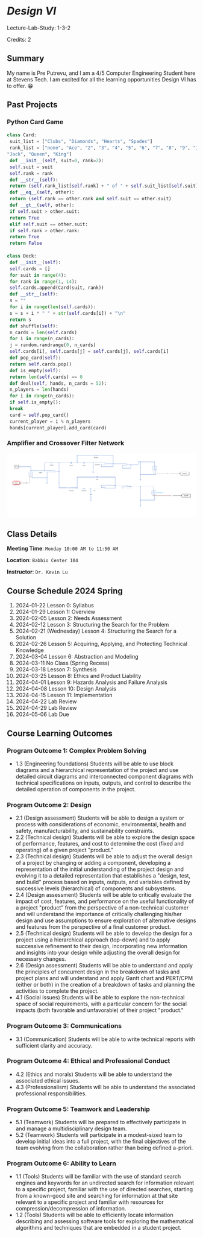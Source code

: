 # *Design VI*

Lecture-Lab-Study: 1-3-2

Credits: 2

## Summary
My name is Pre Putrevu, and I am a 4/5 Computer Engineering Student here at Stevens Tech. I am excited for all the learning opportunities Design VI has to offer. 😁

## Past Projects 

### Python Card Game
```python
class Card:
 suit_list = ["Clubs", "Diamonds", "Hearts", "Spades"]
 rank_list = ["none", "Ace", "2", "3", "4", "5", "6", "7", "8", "9", "10", 
"Jack", "Queen", "King"]
 def __init__(self, suit=0, rank=2):
 self.suit = suit 
 self.rank = rank
 def __str__(self):
 return (self.rank_list[self.rank] + " of " + self.suit_list[self.suit])
 def __eq__(self, other): 
 return (self.rank == other.rank and self.suit == other.suit)
 def __gt__(self, other):
 if self.suit > other.suit:
 return True
 elif self.suit == other.suit:
 if self.rank > other.rank:
 return True
 return False
 
class Deck:
 def __init__(self):
 self.cards = []
 for suit in range(4):
 for rank in range(1, 14):
 self.cards.append(Card(suit, rank))
 def __str__(self):
 s = ""
 for i in range(len(self.cards)):
 s = s + i * " " + str(self.cards[i]) + "\n"
 return s
 def shuffle(self):
 n_cards = len(self.cards)
 for i in range(n_cards):
 j = random.randrange(0, n_cards)
 self.cards[i], self.cards[j] = self.cards[j], self.cards[i]
 def pop_card(self): 
 return self.cards.pop()
 def is_empty(self):
 return len(self.cards) == 0
 def deal(self, hands, n_cards = 52):
 n_players = len(hands)
 for i in range(n_cards):
 if self.is_empty():
 break
 card = self.pop_card()
 current_player = i % n_players
 hands[current_player].add_card(card)
```
### Amplifier and Crossover Filter Network
![Screenshot](screenshot.jpg)

## Class Details
**Meeting Time**: `Monday 10:00 AM to 11:50 AM`

**Location**: `Babbio Center 104`

**Instructor**: `Dr. Kevin Lu`

## Course Schedule 2024 Spring
1. 2024-01-22 Lesson 0: Syllabus
2. 2024-01-29 Lesson 1: Overview
3. 2024-02-05 Lesson 2: Needs Assessment
4. 2024-02-12 Lesson 3: Structuring the Search for the Problem
5. 2024-02-21 (Wednesday) Lesson 4: Structuring the Search for a Solution
6. 2024-02-26 Lesson 5: Acquiring, Applying, and Protecting Technical Knowledge
7. 2024-03-04 Lesson 6: Abstraction and Modeling
8. 2024-03-11 No Class (Spring Recess)
9. 2024-03-18 Lesson 7: Synthesis
10. 2024-03-25 Lesson 8: Ethics and Product Liability
11. 2024-04-01 Lesson 9: Hazards Analysis and Failure Analysis
12. 2024-04-08 Lesson 10: Design Analysis
13. 2024-04-15 Lesson 11: Implementation
14. 2024-04-22 Lab Review
15. 2024-04-29 Lab Review
16. 2024-05-06 Lab Due

## Course Learning Outcomes
### Program Outcome 1: Complex Problem Solving
- 1.3 (Engineering foundations) Students will be able to use block diagrams and a hierarchical representation of the project and use detailed circuit diagrams and interconnected component diagrams with technical specifications on inputs, outputs, and control to describe the detailed operation of components in the project.

### Program Outcome 2: Design
- 2.1 (Design assessment) Students will be able to design a system or process with considerations of economic, environmental, health and safety, manufacturability, and sustainability constraints.
- 2.2 (Technical design) Students will be able to explore the design space of performance, features, and cost to determine the cost (fixed and operating) of a given project "product."
- 2.3 (Technical design) Students will be able to adjust the overall design of a project by changing or adding a component, developing a representation of the initial understanding of the project design and evolving it to a detailed representation that establishes a "design, test, and build" process based on inputs, outputs, and variables defined by successive levels (hierarchical) of components and subsystems.
- 2.4 (Design assessment) Students will be able to critically evaluate the impact of cost, features, and performance on the useful functionality of a project "product" from the perspective of a non-technical customer and will understand the importance of critically challenging his/her design and use assumptions to ensure exploration of alternative designs and features from the perspective of a final customer product.
- 2.5 (Technical design) Students will be able to develop the design for a project using a hierarchical approach (top-down) and to apply successive refinement to their design, incorporating new information and insights into your design while adjusting the overall design for necessary changes.
- 2.6 (Design assessment) Students will be able to understand and apply the principles of concurrent design in the breakdown of tasks and project plans and will understand and apply Gantt chart and PERT/CPM (either or both) in the creation of a breakdown of tasks and planning the activities to complete the project.
- 4.1 (Social issues) Students will be able to explore the non-technical space of social requirements, with a particular concern for the social impacts (both favorable and unfavorable) of their project "product."

### Program Outcome 3: Communications
- 3.1 (Communication) Students will be able to write technical reports with sufficient clarity and accuracy.

### Program Outcome 4: Ethical and Professional Conduct
- 4.2 (Ethics and morals) Students will be able to understand the associated ethical issues.
- 4.3 (Professionalism) Students will be able to understand the associated professional responsibilities.

### Program Outcome 5: Teamwork and Leadership
- 5.1 (Teamwork) Students will be prepared to effectively participate in and manage a multidisciplinary design team.
- 5.2 (Teamwork) Students will participate in a modest-sized team to develop initial ideas into a full project, with the final objectives of the team evolving from the collaboration rather than being defined a-priori.

### Program Outcome 6: Ability to Learn
- 1.1 (Tools) Students will be familiar with the use of standard search engines and keywords for an undirected search for information relevant to a specific project, familiar with the use of directed searches, starting from a known-good site and searching for information at that site relevant to a specific project and familiar with resources for compression/decompression of information.
- 1.2 (Tools) Students will be able to efficiently locate information describing and assessing software tools for exploring the mathematical algorithms and techniques that are embedded in a student project.

